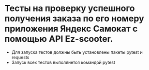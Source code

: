 ﻿# Тесты на проверку успешного получения заказа по его номеру приложения Яндекс Самокат с помощью API Ez-scooter.
- Для запуска тестов должны быть установлены пакеты pytest и requests
- Запуск всех тестов выполянется командой pytest
